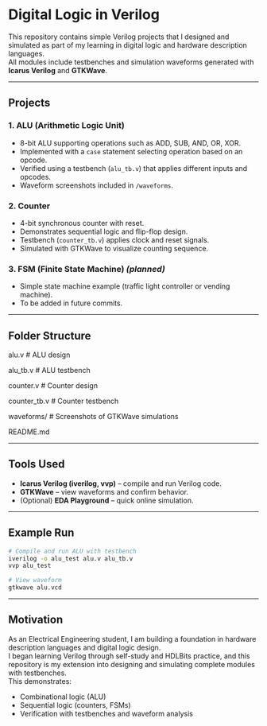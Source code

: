 # Digital Logic in Verilog

This repository contains simple Verilog projects that I designed and simulated as part of my learning in digital logic and hardware description languages.  
All modules include testbenches and simulation waveforms generated with **Icarus Verilog** and **GTKWave**.

---

## Projects

### 1. ALU (Arithmetic Logic Unit)
- 8-bit ALU supporting operations such as ADD, SUB, AND, OR, XOR.
- Implemented with a `case` statement selecting operation based on an opcode.
- Verified using a testbench (`alu_tb.v`) that applies different inputs and opcodes.
- Waveform screenshots included in `/waveforms`.

### 2. Counter
- 4-bit synchronous counter with reset.
- Demonstrates sequential logic and flip-flop design.
- Testbench (`counter_tb.v`) applies clock and reset signals.
- Simulated with GTKWave to visualize counting sequence.

### 3. FSM (Finite State Machine) *(planned)*
- Simple state machine example (traffic light controller or vending machine).
- To be added in future commits.

---

## Folder Structure
alu.v # ALU design

alu_tb.v # ALU testbench

counter.v # Counter design

counter_tb.v # Counter testbench

waveforms/ # Screenshots of GTKWave simulations

README.md


---

## Tools Used
- **Icarus Verilog (iverilog, vvp)** – compile and run Verilog code.
- **GTKWave** – view waveforms and confirm behavior.
- (Optional) **EDA Playground** – quick online simulation.

---

## Example Run
```bash
# Compile and run ALU with testbench
iverilog -o alu_test alu.v alu_tb.v
vvp alu_test

# View waveform
gtkwave alu.vcd
```
---

## Motivation
As an Electrical Engineering student, I am building a foundation in hardware description languages and digital logic design.  
I began learning Verilog through self-study and HDLBits practice, and this repository is my extension into designing and simulating complete modules with testbenches.  
This demonstrates:
- Combinational logic (ALU)  
- Sequential logic (counters, FSMs)  
- Verification with testbenches and waveform analysis
